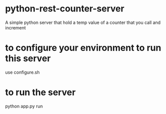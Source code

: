 # python-rest-counter-server
A simple python server that hold a temp value of a counter that you call and increment

# to configure your environment to run this server 
use configure.sh

# to run the server 
python app.py run
